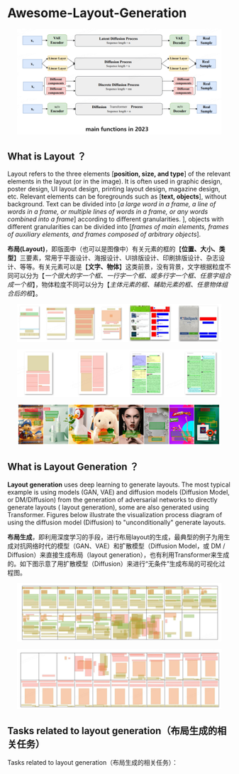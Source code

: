# Awesome-Layout-Generation
<p align="center">
  <img width="460" src="https://github.com/huapohen/Awesome-Layout-Generation/blob/main/assets/layout2023.png">
</p>

## What is Layout ？

Layout refers to the three elements [**position, size, and type**] of the relevant elements in the layout (or in the image). It is often used in graphic design, poster design, UI layout design, printing layout design, magazine design, etc. Relevant elements can be foregrounds such as [**text, objects**], without background. Text can be divided into [_a large word in a frame, a line of words in a frame, or multiple lines of words in a frame, or any words combined into a frame_] according to different granularities. ], objects with different granularities can be divided into [_frames of main elements, frames of auxiliary elements, and frames composed of arbitrary objects_].


**布局(Layout)**，即版面中（也可以是图像中）有关元素的框的【**位置、大小、类型**】三要素，常用于平面设计、海报设计、UI排版设计、印刷排版设计、杂志设计、等等。有关元素可以是【**文字、物体**】这类前景，没有背景，文字根据粒度不同可以分为【_一个很大的字一个框、一行字一个框、或多行字一个框、任意字组合成一个框_】，物体粒度不同可以分为【_主体元素的框、辅助元素的框、任意物体组合后的框_】。

<p align="center">
  <img width="460" src="https://github.com/huapohen/Awesome-Layout-Generation/blob/main/assets/rico.png">
</p>

<p align="center">
  <img width="460" src="https://github.com/huapohen/Awesome-Layout-Generation/blob/main/assets/publaynet.png">
</p>

<p align="center">
  <img width="460" src="https://github.com/huapohen/Awesome-Layout-Generation/blob/main/assets/poster_box_layout.png">
</p>

## What is Layout Generation ？

**Layout generation** uses deep learning to generate layouts. The most typical example is using models (GAN, VAE) and diffusion models (Diffusion Model, or DM/Diffusion) from the generation of adversarial networks to directly generate layouts ( layout generation), some are also generated using Transformer. Figures below illustrate the visualization process diagram of using the diffusion model (Diffusion) to "unconditionally" generate layouts.

**布局生成**，即利用深度学习的手段，进行布局layout的生成，最典型的例子为用生成对抗网络时代的模型（GAN、VAE）和扩散模型（Diffusion Model，或 DM / Diffusion）来直接生成布局（layout generation），也有利用Transformer来生成的。如下图示意了用扩散模型（Diffusion）来进行“无条件”生成布局的可视化过程图。

<p align="center">
  <img width="460" src="https://github.com/huapohen/Awesome-Layout-Generation/blob/main/assets/forward process.png">
</p>

<p align="center">
  <img width="460" src="https://github.com/huapohen/Awesome-Layout-Generation/blob/main/assets/reverse process.png">
</p>

## Tasks related to layout generation（布局生成的相关任务）
Tasks related to layout generation（布局生成的相关任务）：



